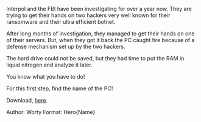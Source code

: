 Interpol and the FBI have been investigating for over a year now. They are trying to get their hands on two hackers very well known for their ransomware and their ultra efficient botnet.

After long months of investigation, they managed to get their hands on one of their servers. But, when they got it back the PC caught fire because of a defense mechanism set up by the two hackers.

The hard drive could not be saved, but they had time to put the RAM in liquid nitrogen and analyze it later.

You know what you have to do!

For this first step, find the name of the PC!

Download, [here](http://chall0.heroctf.fr/Challenge.zip).

Author: Worty
Format: Hero{Name}
